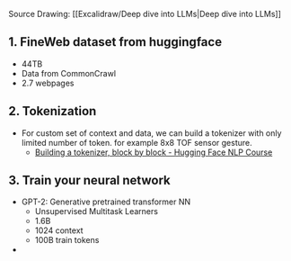 Source Drawing: [[Excalidraw/Deep dive into LLMs|Deep dive into LLMs]]

## 1. FineWeb dataset from huggingface
- 44TB
- Data from CommonCrawl
- 2.7 webpages

## 2. Tokenization
- For custom set of context and data, we can build a tokenizer with only limited number of token. for example 8x8 TOF sensor gesture.
	- [Building a tokenizer, block by block - Hugging Face NLP Course](https://huggingface.co/learn/nlp-course/en/chapter6/8)

## 3. Train your neural network
- GPT-2: Generative pretrained transformer NN
	- Unsupervised Multitask Learners
	- 1.6B
	- 1024 context 
	- 100B train tokens
- 